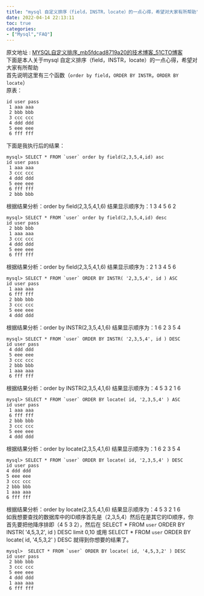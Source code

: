```yaml
---
title: "mysql 自定义排序（field，INSTR，locate）的一点心得，希望对大家有所帮助"
date: 2022-04-14 22:13:11
toc: true
categories:
- ["Mysql","FAQ"]
---
```


原文地址 : [MYSQL自定义排序_mb5fdcad8719a20的技术博客_51CTO博客](https://blog.51cto.com/u_15061934/3869453)<br />下面是本人关于mysql 自定义排序（field，INSTR，locate）的一点心得，希望对大家有所帮助<br />首先说明这里有三个函数（`order by field`，`ORDER BY INSTR`，`ORDER BY locate`）<br />原表：

```
id user pass
 1 aaa aaa
 2 bbb bbb
 3 ccc ccc
 4 ddd ddd
 5 eee eee
 6 fff fff
```
下面是我执行后的结果：
```
mysql> SELECT * FROM `user` order by field(2,3,5,4,id) asc
id user pass
 1 aaa aaa
 3 ccc ccc
 4 ddd ddd
 5 eee eee
 6 fff fff
 2 bbb bbb
```
根据结果分析：order by field(2,3,5,4,1,6) 结果显示顺序为：1 3 4 5 6 2
```
mysql> SELECT * FROM `user` order by field(2,3,5,4,id) desc
id user pass
 2 bbb bbb
 1 aaa aaa
 3 ccc ccc
 4 ddd ddd
 5 eee eee
 6 fff fff
```
根据结果分析：order by field(2,3,5,4,1,6) 结果显示顺序为：2 1 3 4 5 6
```
mysql> SELECT * FROM `user` ORDER BY INSTR( '2,3,5,4', id ) ASC 
id user pass
 1 aaa aaa
 6 fff fff
 2 bbb bbb
 3 ccc ccc
 5 eee eee
 4 ddd ddd
```
根据结果分析：order by INSTR(2,3,5,4,1,6) 结果显示顺序为：1 6 2 3 5 4
```
mysql> SELECT * FROM `user` ORDER BY INSTR( '2,3,5,4', id ) DESC
id user pass
 4 ddd ddd
 5 eee eee
 3 ccc ccc
 2 bbb bbb
 1 aaa aaa
 6 fff fff
```
根据结果分析：order by INSTR(2,3,5,4,1,6) 结果显示顺序为：4 5 3 2 1 6

```
mysql> SELECT * FROM `user` ORDER BY locate( id, '2,3,5,4' ) ASC 
id user pass
 1 aaa aaa
 6 fff fff
 2 bbb bbb
 3 ccc ccc
 5 eee eee
 4 ddd ddd
```
根据结果分析：order by locate(2,3,5,4,1,6) 结果显示顺序为：1 6 2 3 5 4

```
mysql> SELECT * FROM `user` ORDER BY locate( id, '2,3,5,4' ) DESC 
id user pass
4 ddd ddd
5 eee eee
3 ccc ccc
2 bbb bbb
1 aaa aaa
6 fff fff
```
根据结果分析：order by locate(2,3,5,4,1,6) 结果显示顺序为：4 5 3 2 1 6<br />如我想要查找的数据库中的ID顺序首先是（2,3,5,4）然后在是其它的ID顺序，你首先要把他降序排即（4 5 3 2），然后在 SELECT * FROM `user` ORDER BY INSTR( '4,5,3,2', id ) DESC limit 0,10 或用 SELECT * FROM `user` ORDER BY locate( id, '4,5,3,2' ) DESC 就得到你想要的结果了。
```
mysql>  SELECT * FROM `user` ORDER BY locate( id, '4,5,3,2' ) DESC
id user pass
 2 bbb bbb
 3 ccc ccc
 5 eee eee
 4 ddd ddd
 1 aaa aaa
 6 fff fff
```

